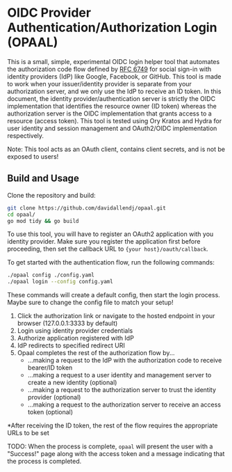 # OIDC Provider Authentication/Authorization Login (OPAAL)

This is a small, simple, experimental OIDC login helper tool that automates the authorization code flow defined by [RFC 6749](https://datatracker.ietf.org/doc/html/rfc6749#section-4.1) for social sign-in with identity providers (IdP) like Google, Facebook, or GitHub. This tool is made to work when your issuer/identity provider is separate from your authorization server, and we only use the IdP to receive an ID token. In this document, the identity provider/authentication server is strictly the OIDC implementation that identifies the resource owner (ID token) whereas the authorization server is the OIDC implementation that grants access to a resource (access token). This tool is tested using Ory Kratos and Hydra for user identity and session management and OAuth2/OIDC implementation respectively.

Note: This tool acts as an OAuth client, contains client secrets, and is not be exposed to users!

## Build and Usage

Clone the repository and build:

```bash
git clone https://github.com/davidallendj/opaal.git
cd opaal/
go mod tidy && go build
```

To use this tool, you will have to register an OAuth2 application with you identity provider. Make sure you register the application first before proceeding, then set the callback URL to `{your host}/oauth/callback`.

To get started with the authentication flow, run the following commands:

```bash
./opaal config ./config.yaml
./opaal login --config config.yaml
```

These commands will create a default config, then start the login process. Maybe sure to change the config file to match your setup!

1. Click the authorization link or navigate to the hosted endpoint in your browser (127.0.0.1:3333 by default)
2. Login using identity provider credentials
3. Authorize application registered with IdP
4. IdP redirects to specified redirect URI
5. Opaal completes the rest of the authorization flow by...
	- ...making a request to the IdP with the authorization code to receive bearer/ID token
	- ...making a request to a user identity and management server to create a new identity (optional)
	- ...making a request to the authorization server to trust the identity provider (optional)
	- ...making a request to the authorization server to receive an access token (optional)

*After receiving the ID token, the rest of the flow requires the appropriate URLs to be set

TODO: When the process is complete, `opaal` will present the user with a "Success!" page along with the access token and a message indicating that the process is completed.